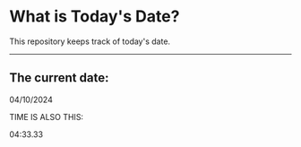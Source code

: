 # What is Today's Date?
This repository keeps track of today's date.
* * *
 
## The current date:  
 04/10/2024 
  
  
 TIME IS ALSO THIS: 
  
 04:33.33 
  
  
